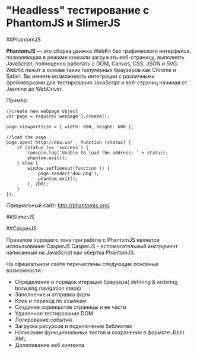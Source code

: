 # "Headless" тестирование с PhantomJS и SlimerJS

##PhantomJS

**PhantomJS** — это сборка движка WebKit без графического интерфейса, позволяющая в режиме консоли загружать веб-страницу, выполнять JavaScript, полноценно работать с DOM, Canvas, CSS, JSON и SVG. WebKit лежит в основе таких популярных браузеров как Chrome и Safari. Вы имеете возможность интеграции с различными фреймворками для тестирования JavaScript и веб-страниц начиная от Jasmine до WebDriver.


Пример:

    //create new webpage object
    var page = require('webpage').create();
    
    page.viewportSize = { width: 600, height: 600 };
    
    //load the page
    page.open('http://dou.ua/', function (status) {
        if (status !== 'success') {
            console.log('Unable to load the address: ' + status);
            phantom.exit();
        } else {
            window.setTimeout(function () {
                page.render('dou.png');
                phantom.exit();
            }, 200);
        }
    });


Официальный сайт: http://phantomjs.org/


##SlimerJS



##CasperJS

Правилом хорошего тона при работе с PhantomJS является испоьлзование CasperJS
CasperJS – вспомогательный инструмент написанный на JavaScript как обертка PhantomJS.

На официальном сайте перечислены следующие основные возможности:

* Определение и порядок итераций браузера( defining & ordering browsing navigation steps)
* Заполнение и отправка форм
* Клик и переход по ссылкам
* Создание скриншотов страницы и ее части
* Удаленное тестирование DOM
* Логирование событий
* Загрузка ресурсов и подключение библиотек
* Написание функциональных тестов и сохранение в формате JUnit XML
* Допиливание веб контента